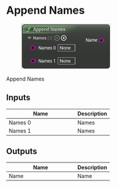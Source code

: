 # Append Names

<div align="left" data-full-width="false">

<figure><img src="../../../.gitbook/assets/Append_Names.png" alt=""><figcaption></figcaption></figure>

</div>

Append Names

## Inputs

<table><thead><tr><th width="170">Name</th><th>Description</th></tr></thead><tbody><tr><td>Names 0</td><td>Names</td></tr><tr><td>Names 1</td><td>Names</td></tr></tbody></table>

## Outputs

<table><thead><tr><th width="170">Name</th><th>Description</th></tr></thead><tbody><tr><td>Name</td><td>Name</td></tr></tbody></table>
